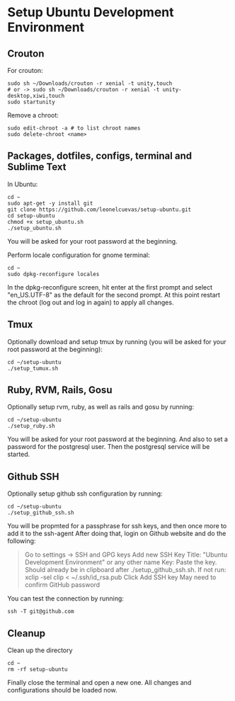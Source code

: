 # Setup Ubuntu Development Environment 

## Crouton
For crouton: 
```
sudo sh ~/Downloads/crouton -r xenial -t unity,touch
# or -> sudo sh ~/Downloads/crouton -r xenial -t unity-desktop,xiwi,touch
sudo startunity
```

Remove a chroot:
```
sudo edit-chroot -a # to list chroot names
sudo delete-chroot <name>
```

## Packages, dotfiles, configs, terminal and Sublime Text
In Ubuntu:
```
cd ~
sudo apt-get -y install git
git clone https://github.com/leonelcuevas/setup-ubuntu.git
cd setup-ubuntu
chmod +x setup_ubuntu.sh
./setup_ubuntu.sh
```
You will be asked for your root password at the beginning.

Perform locale configuration for gnome terminal:
```
cd ~
sudo dpkg-reconfigure locales
```
In the dpkg-reconfigure screen, hit enter at the first prompt and select "en_US.UTF-8" as the default for the second prompt. At this point restart the chroot (log out and log in again) to apply all changes.


## Tmux
Optionally download and setup tmux by running (you will be asked for your root password at the beginning):
```
cd ~/setup-ubuntu
./setup_tumux.sh
```

## Ruby, RVM, Rails, Gosu
Optionally setup rvm, ruby, as well as rails and gosu by running:
```
cd ~/setup-ubuntu
./setup_ruby.sh
```
You will be asked for your root password at the beginning.
And also to set a password for the postgresql user. Then the postgresql service will be started.


## Github SSH
Optionally setup github ssh configuration by running:
```
cd ~/setup-ubuntu
./setup_github_ssh.sh
```
You will be propmted for a passphrase for ssh keys, and then once more to add it to the ssh-agent
After doing that, login on Github website and do the following:
> Go to settings -> SSH and GPG keys
> Add new SSH Key
> Title: "Ubuntu Development Environment" or any other name
> Key: Paste the key. Should already be in clipboard after ./setup_github_ssh.sh. If not run: xclip -sel clip < ~/.ssh/id_rsa.pub
> Click Add SSH key
> May need to confirm GitHub password

You can test the connection by running:
```
ssh -T git@github.com
```

## Cleanup
Clean up the directory
```
cd ~
rm -rf setup-ubuntu
```
Finally close the terminal and open a new one. All changes and configurations should be loaded now.

